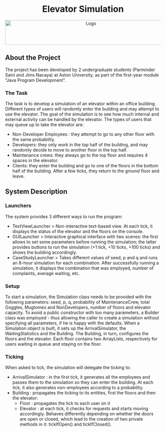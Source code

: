 # <h1 align="center"><b>Elevator Simulation</b></h1>
<p align="center">
   <img src="https://cdn.discordapp.com/attachments/695010007808475147/830083364345479195/unknown.png" alt="Logo" width="540" height="80">
</p>

## About the Project
The project has been developed by 2 undergraduate students (Parminder Saini and Jims Nacaya) at Aston University, as part of the first-year module "Java Program Development".

### The Task
The task is to develop a simulation of an elevator within an office building. Different types of users will randomly enter the building and may attempt to use the elevator. The goal of the simulation is to see how much internal and external activity can be handled by the elevator. The types of users that may queue up to take the elevator are:
<ul>
<li>Non-Developer Employees : they attempt to go to any other floor with the same probability.</li>
<li>Developers: they only work in the top half of the building, and may randomly decide to move to another floor in the top half.</li>
<li>Maintenance crews: they always go to the top floor and requires 4 spaces in the elevator. </li>
<li>Clients: they enter the building and go to one of the floors in the bottom half of the building. After a few ticks, they return to the ground floor and leave. </li>
</ul>


## System Description
### Launchers
The system provides 3 different ways to run the program:
<ul>
<li>TextViewLauncher > Non-interactive text-based view. At each tick, it displays the status of the elevator and the floors on the console.</li>
<li>GUILauncher > Interactive graphical interface with two scenes: the first allows to set some parameters before running the simulation; the latter provides buttons to run the simulation (+1 tick, +10 ticks, +100 ticks) and shows the building accordingly.</li>
<li>CaseStudyLauncher > Takes different values of seed, p and q and runs an 8-hour simulation for each combination. After successfully running a simulation, it displays the combination that was employed, number of complaints, average waiting, etc.</li>
</ul>

### Setup
To start a simulation, the Simulation class needs to be provided with the following parameters: seed, p, q, probability of MaintenanceCrew, total Goggles, Mugtomes and NonDevelopers, number of floors and elevator capacity. To avoid a public constructor with too many parameters, a Builder class was employed - thus allowing the caller to create a simulation without specifying all parameters, if he is happy with the defaults.
When a Simulation object is built, it sets up the ArrivalSimulator, the WaitingStatistics and the Building. The Building, in turn, configures the floors and the elevator. Each floor contains two ArrayLists, respectively for users waiting in queue and staying on the floor.

### Ticking
When asked to tick, the simulation will delegate the ticking to:
<ul>
<li>ArrivalSimulator : in the first tick, it generates all the employees and passes them to the simulation so they can enter the building. At each tick, it also generates non-employees according to a probability. </li>
<li> Building : propagates the ticking to its entities, first the floors and then the elevator:
  <ul>
  <li>Floor : propagates the tick to each user on it
  <li>Elevator : at each tick, it checks for requests and starts moving accordingly. Behaves differently depending on whether the doors are open or closed, which lead to the creation of two private methods in it: tickIfOpen() and tickIfClosed().
  </ul>
</li>
</ul>
